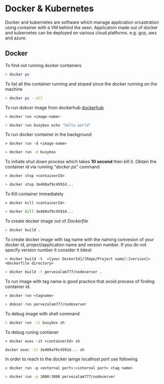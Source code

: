 # Docker & Kubernetes

Docker and kubernetes are software which manage application orcastration using container with a VM behind the seen. Applicatoin made out of docker and kubernetes can be deployed on various cloud platforms. e.g. gcp, aws and azure.

## Docker

To find out running docker containers

```bash
> docker ps
```

To list all the container running and stoped since the docker running on the machine

``` bash
> docker ps --all
```

To run dokcer image from dockerhub [dockerhub](https://hub.docker.com/)

`> docker run <image-name>`

```bash
> docker run busybox echo "hello world"
```

To run docker container in the background

`> docker run -d <image-name>`

```bash
> docker run -d busybox
```

To initiate shut down process which takes **10 second** then kill it. Obtain the container id via running *"docker ps"* command

`> docker stop <containerId>`

```bash
> docker stop 3e400af9c4591d...
```

To Kill container immediately 

`> docker kill <containerId>`

```bash
> docker kill 3e400af9c4591d...
```

To create docker image out of *Dockerfile*

```bash
> docker build .
```

To create docker image with tag name with the naming convesion of your docker id, project/application name and version number. If you do not specify version number it consider it *latest*

`> docker build -t  <[your DockerId]/[Repo/Project name]:[version]> <Dockerfile directory>`

```bash
> docker build -t pervezalam777/nodeserver .
```

To run image with tag name is good practice that avoid process of finding container id.

`> docker run <tagname>`
```bash
> dokcer run pervezalam777/nodeserver
```

To debug image with shell command

```bash
> docker run -it busybox sh
```

To debug runing contianer

`> docker exec -it <containerId> sh`
```bash
docker exec -it 3e400af9c4591d... sh
```

In order to reach to the docker iamge localhost port use following

`> docker run -p <external port>:<internal port> <tag name>`

```bash
> docker run -p 3000:3000 pervezalam777/nodeserver
```

